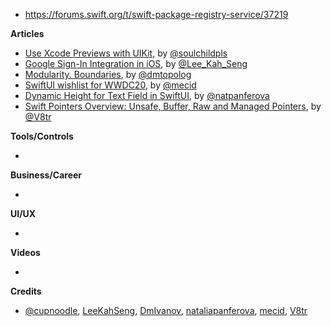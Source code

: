 - https://forums.swift.org/t/swift-package-registry-service/37219

**Articles**

* [Use Xcode Previews with UIKit](https://fluffy.es/xcode-previews-uikit/), by [@soulchildpls](https://twitter.com/soulchildpls)
* [Google Sign-In Integration in iOS](https://swiftsenpai.com/development/google-sign-in-integration/), by [@Lee_Kah_Seng](https://twitter.com/Lee_Kah_Seng)
* [Modularity. Boundaries](https://dmtopolog.com/modularity-1-boundaries/), by [@dmtopolog](https://twitter.com/dmtopolog)
* [SwiftUI wishlist for WWDC20](https://swiftwithmajid.com/2020/06/10/swiftui-wishlist-for-wwdc20/), by [@mecid](https://twitter.com/mecid)
* [Dynamic Height for Text Field in SwiftUI](https://lostmoa.com/blog/DynamicHeightForTextFieldInSwiftUI/), by [@natpanferova](https://twitter.com/natpanferova)
* [Swift Pointers Overview: Unsafe, Buffer, Raw and Managed Pointers](https://www.vadimbulavin.com/swift-pointers-overview-unsafe-buffer-raw-and-managed-pointers/), by [@V8tr](https://twitter.com/V8tr)

**Tools/Controls**

*

**Business/Career**

*

**UI/UX**

*

**Videos**

*

**Credits**

* [@cupnoodle](https://github.com/cupnoodle), [LeeKahSeng](https://github.com/LeeKahSeng), [DmIvanov](https://github.com/DmIvanov), [nataliapanferova](https://github.com/nataliapanferova), [mecid](https://github.com/mecid), [V8tr](https://github.com/V8tr)
